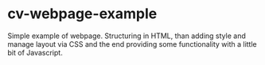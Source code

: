 # cv-webpage-example
Simple example of webpage.
Structuring in HTML, than adding style and manage layout via CSS and the end providing 
some functionality with a little bit of Javascript.
